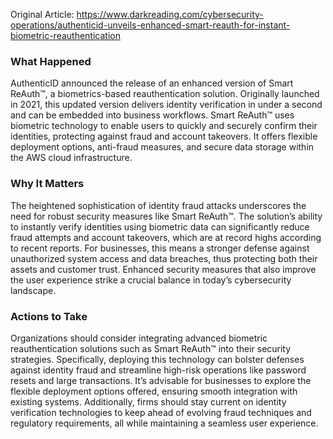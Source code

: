 Original Article: https://www.darkreading.com/cybersecurity-operations/authenticid-unveils-enhanced-smart-reauth-for-instant-biometric-reauthentication

### What Happened

AuthenticID announced the release of an enhanced version of Smart ReAuth™, a biometrics-based reauthentication solution. Originally launched in 2021, this updated version delivers identity verification in under a second and can be embedded into business workflows. Smart ReAuth™ uses biometric technology to enable users to quickly and securely confirm their identities, protecting against fraud and account takeovers. It offers flexible deployment options, anti-fraud measures, and secure data storage within the AWS cloud infrastructure.

### Why It Matters

The heightened sophistication of identity fraud attacks underscores the need for robust security measures like Smart ReAuth™. The solution’s ability to instantly verify identities using biometric data can significantly reduce fraud attempts and account takeovers, which are at record highs according to recent reports. For businesses, this means a stronger defense against unauthorized system access and data breaches, thus protecting both their assets and customer trust. Enhanced security measures that also improve the user experience strike a crucial balance in today’s cybersecurity landscape.

### Actions to Take

Organizations should consider integrating advanced biometric reauthentication solutions such as Smart ReAuth™ into their security strategies. Specifically, deploying this technology can bolster defenses against identity fraud and streamline high-risk operations like password resets and large transactions. It’s advisable for businesses to explore the flexible deployment options offered, ensuring smooth integration with existing systems. Additionally, firms should stay current on identity verification technologies to keep ahead of evolving fraud techniques and regulatory requirements, all while maintaining a seamless user experience.